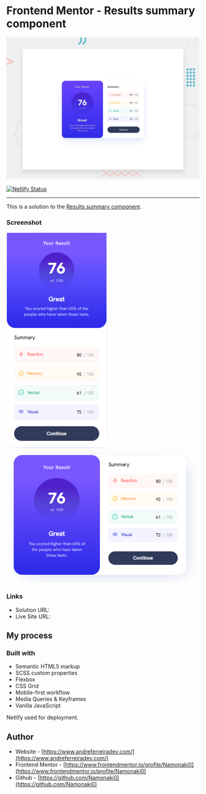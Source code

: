 # Frontend Mentor - Results summary component

![Design preview for the Results summary component coding challenge](./design/desktop-preview.jpg)

[![Netlify Status]()]()

---

This is a solution to the [Results summary component]().

### Screenshot

![mobile](./completed_screenshots/mobile.PNG)
![desktop](./completed_screenshots/desktop.PNG)

### Links

- Solution URL: []()
- Live Site URL: []()

## My process

### Built with

- Semantic HTML5 markup
- SCSS custom properties
- Flexbox
- CSS Grid
- Mobile-first workflow
- Media Queries & Keyframes
- Vanilla JavaScript

Netlify used for deployment.

## Author

- Website - [https://www.andreferreiradev.com/](https://www.andreferreiradev.com/)
- Frontend Mentor - [https://www.frontendmentor.io/profile/Namonaki0](https://www.frontendmentor.io/profile/Namonaki0)
- Github - [https://github.com/Namonaki0](https://github.com/Namonaki0)
